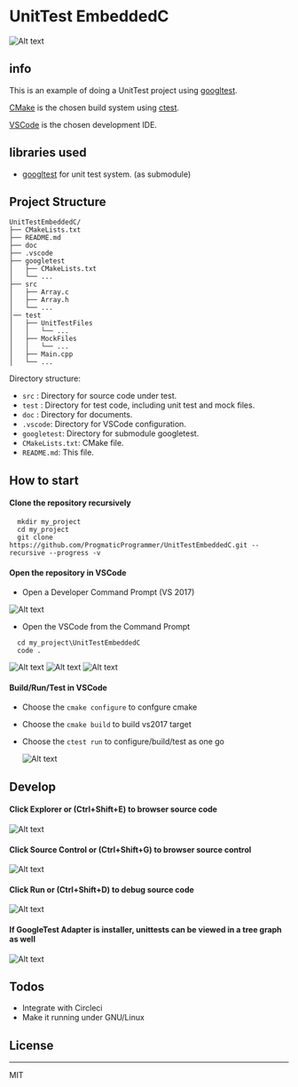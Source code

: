 # UnitTest EmbeddedC
![Alt text](/doc/screenshot.jpg?raw=true "Optional Title")

## info
This is an example of doing a UnitTest project using [googltest](https://github.com/google/googletest/).

[CMake](https://cmake.org/) is the chosen build system using [ctest](https://cmake.org/Wiki/CMake/Testing_With_CTest).

[VSCode](https://code.visualstudio.com/) is the chosen development IDE.

## libraries used
- [googltest](https://github.com/google/googletest/) for unit test system. (as submodule)

## Project Structure
```
UnitTestEmbeddedC/
├── CMakeLists.txt
├── README.md
├── doc
├── .vscode
├── googletest
│   ├── CMakeLists.txt
│   └── ...
├── src
│   ├── Array.c
│   ├── Array.h
│   └── ...
│── test
│   ├── UnitTestFiles
│   │   └── ...
│   ├── MockFiles
│   │   └── ...
│   ├── Main.cpp
│   └── ...
```
Directory structure:
- `src`    : Directory for source code under test.
- `test`   : Directory for test code, including unit test and mock files.
- `doc`    : Directory for documents.
- `.vscode`: Directory for VSCode configuration.
- `googletest`: Directory for submodule googletest.
- `CMakeLists.txt`: CMake file.
- `README.md`: This file.

## How to start
#### Clone the repository recursively
```shell
  mkdir my_project
  cd my_project
  git clone https://github.com/ProgmaticProgrammer/UnitTestEmbeddedC.git --recursive --progress -v
```
#### Open the repository in VSCode
 - Open a Developer Command Prompt (VS 2017)

 ![Alt text](/doc/cmdpromt.jpg?raw=true "Optional Title")
 
 
 - Open the VSCode from the Command Prompt
```shell
  cd my_project\UnitTestEmbeddedC
  code .
```
 ![Alt text](/doc/code.jpg?raw=true "Optional Title")
 ![Alt text](/doc/RunTask.jpg?raw=true "Optional Title")
 ![Alt text](/doc/tasks.jpg?raw=true "Optional Title")
 
#### Build/Run/Test in VSCode
 - Choose the `cmake configure` to confgure cmake
 - Choose the `cmake build` to build vs2017 target
 - Choose the `ctest run` to configure/build/test as one go

   ![Alt text](/doc/all-in-one.jpg?raw=true "Optional Title")
   
## Develop
#### Click Explorer or (Ctrl+Shift+E) to browser source code

   ![Alt text](/doc/explorer.jpg?raw=true "Optional Title")

#### Click Source Control or (Ctrl+Shift+G) to browser source control

   ![Alt text](/doc/sourcecontrol.jpg?raw=true "Optional Title")
   
#### Click Run or (Ctrl+Shift+D) to debug source code

   ![Alt text](/doc/debug.jpg?raw=true "Optional Title")
   
#### If GoogleTest Adapter is installer, unittests can be viewed in a tree graph as well

   ![Alt text](/doc/screenshot.jpg?raw=true "Optional Title")

## Todos

 - Integrate with Circleci
 - Make it running under GNU/Linux

## License
----

MIT
